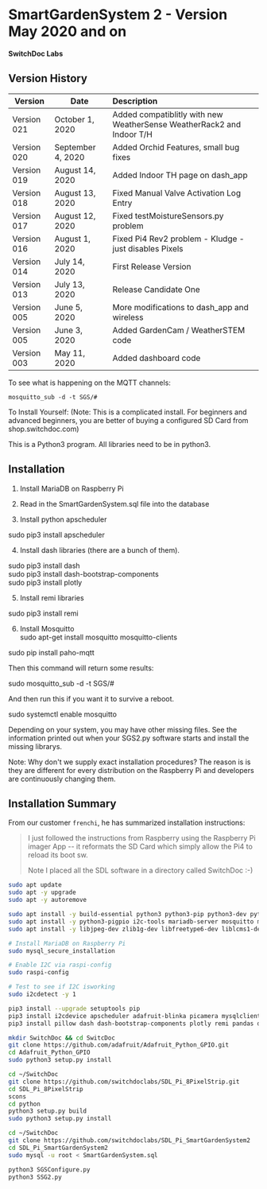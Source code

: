 # SmartGardenSystem 2 - Version May 2020 and on<BR>
**SwitchDoc Labs**
 
## Version History

| Version     | Date            | Description |
| ----------- | --------------- | :---------- |
| Version 021 | October 1, 2020 | Added compatiblitly with new WeatherSense WeatherRack2 and Indoor T/H |
| Version 020 | September 4, 2020 | Added Orchid Features, small bug fixes |
| Version 019 | August 14, 2020 | Added Indoor TH page on dash_app |
| Version 018 | August 13, 2020 | Fixed Manual Valve Activation Log Entry |
| Version 017 | August 12, 2020 | Fixed testMoistureSensors.py problem | 
| Version 016 | August 1, 2020 | Fixed Pi4 Rev2 problem - Kludge - just disables Pixels |
| Version 014 | July 14, 2020 | First Release Version |
| Version 013 | July 13, 2020 | Release Candidate One |
| Version 005 | June 5, 2020 | More modifications to dash_app and wireless |
| Version 005 | June 3, 2020 | Added GardenCam / WeatherSTEM code |
| Version 003 | May 11, 2020 | Added dashboard code |

To see what is happening on the MQTT channels:
```
mosquitto_sub -d -t SGS/#
```

To Install Yourself: (Note:  This is a complicated install. For beginners and advanced beginners, you are better of buying a configured SD Card from shop.switchdoc.com)

This is a Python3 program.  All libraries need to be in python3.

## Installation

1) Install MariaDB on Raspberry Pi

2) Read in the SmartGardenSystem.sql file into the database

3) Install python apscheduler<BR>

 sudo pip3 install apscheduler

4) Install dash libraries (there are a bunch of them).

sudo pip3 install dash<BR>
sudo pip3 install dash-bootstrap-components<BR>
sudo pip3 install plotly<BR>

5) Install remi libraries<BR>

sudo pip3 install remi<BR>

6) Install Mosquitto <BR>
sudo apt-get install mosquitto mosquitto-clients

sudo pip install paho-mqtt

Then this command will return some results:

sudo mosquitto_sub -d -t SGS/#

And then run this if you want it to survive a reboot.

sudo systemctl enable mosquitto



Depending on your system, you may have other missing files.   See the information printed out when your SGS2.py software starts and install the missing librarys.
<BR>

Note: Why don't we supply exact installation procedures?  The reason is is they are different for every distribution on the Raspberry Pi and developers are continuously changing them.  

## Installation Summary

From our customer `frenchi`, he has summarized installation instructions:

> I just followed the instructions from Raspberry using the Raspberry Pi imager App -- it reformats the SD Card which 
> simply allow the Pi4 to reload its boot sw.
> 
> Note I placed all the SDL software in a directory called SwitchDoc :-)

```bash
sudo apt update
sudo apt -y upgrade
sudo apt -y autoremove

sudo apt install -y build-essential python3 python3-pip python3-dev python3-smbus git python3-apscheduler pigpio
sudo apt install -y python3-pigpio i2c-tools mariadb-server mosquitto mosquitto-clients python-imaging-tk libatlas-base-dev
sudo apt install -y libjpeg-dev zlib1g-dev libfreetype6-dev liblcms1-dev libopenjp2-7 libtiff5 scons swig vim

# Install MariaDB on Raspberry Pi
sudo mysql_secure_installation

# Enable I2C via raspi-config
sudo raspi-config

# Test to see if I2C isworking
sudo i2cdetect -y 1

pip3 install --upgrade setuptools pip
pip3 install i2cdevice apscheduler adafruit-blinka picamera mysqlclient paho-mqtt
pip3 install pillow dash dash-bootstrap-components plotly remi pandas dash_daq psutil

mkdir SwitchDoc && cd SwitcDoc
git clone https://github.com/adafruit/Adafruit_Python_GPIO.git
cd Adafruit_Python_GPIO
sudo python3 setup.py install

cd ~/SwitchDoc
git clone https://github.com/switchdoclabs/SDL_Pi_8PixelStrip.git
cd SDL_Pi_8PixelStrip
scons
cd python
python3 setup.py build
sudo python3 setup.py install

cd ~/SwitchDoc
git clone https://github.com/switchdoclabs/SDL_Pi_SmartGardenSystem2
cd SDL_Pi_SmartGardenSystem2
sudo mysql -u root < SmartGardenSystem.sql

python3 SGSConfigure.py
python3 SSG2.py
```
